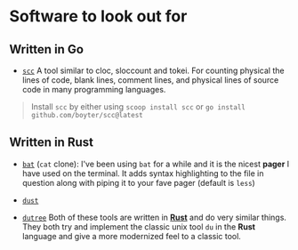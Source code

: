 # Software to look out for

## Written in Go

- [`scc`](https://github.com/boyter/scc)
A tool similar to cloc, sloccount and tokei. For counting physical the lines of code, blank lines, comment lines, and physical lines of source code in many programming languages.
> Install `scc` by either using `scoop install scc` or `go install github.com/boyter/scc@latest`

## Written in Rust

- [`bat`](https://github.com/sharkdp/bat) (`cat` clone):
I've been using `bat` for a while and it is the nicest **pager** I have used on the terminal.
It adds syntax highlighting to the file in question along with piping it to your fave pager (default is `less`)

- [`dust`]( https://github.com/bootandy/dust)
- [`dutree`](https://github.com/nachoparker/dutree)
Both of these tools are written in [**Rust**](https://www.rust-lang.org/) and do very similar things.
They both try and implement the classic unix tool `du` in the **Rust** language and
give a more modernized feel to a classic tool.

